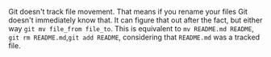 Git doesn't track file movement. That means if you rename your files Git doesn't immediately know that. It can figure that out after the fact, but either way `git mv file_from file_to`. This is equivalent to `mv README.md README`, `git rm README.md`,`git add README`, considering that `README.md` was a tracked file. 